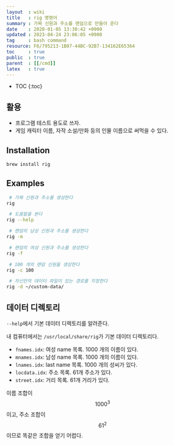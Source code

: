 ```yaml
---
layout  : wiki
title   : rig 명령어
summary : 가짜 신원과 주소를 랜덤으로 만들어 준다
date    : 2020-01-05 13:30:42 +0900
updated : 2023-04-24 23:06:05 +0900
tag     : bash command
resource: F6/795213-1B07-44BC-92B7-134162E65364
toc     : true
public  : true
parent  : [[/cmd]]
latex   : true
---
```

* TOC
{:toc}

## 활용

* 프로그램 테스트 용도로 쓰자.
* 게임 캐릭터 이름, 자작 소설/만화 등의 인물 이름으로 써먹을 수 있다.

## Installation
```sh
brew install rig
```

## Examples
```sh
 # 가짜 신원과 주소를 생성한다
rig

 # 도움말을 본다
rig --help

 # 랜덤의 남성 신원과 주소를 생성한다
rig -m

 # 랜덤의 여성 신원과 주소를 생성한다
rig -f

 # 100 개의 랜덤 신원을 생성한다
rig -c 100

 # 자신만의 데이터 파일이 있는 경로를 지정한다
rig -d ~/custom-data/
```

## 데이터 디렉토리

`--help`에서 기본 데이터 디렉토리를 알려준다.

내 컴퓨터에서는 `/usr/local/share/rig`가 기본 데이터 디렉토리다.

* `fnames.idx`: 여성 name 목록. 1000 개의 이름이 있다.
* `mnames.idx`: 남성 name 목록. 1000 개의 이름이 있다.
* `lnames.idx`: last name 목록. 1000 개의 성씨가 있다.
* `locdata.idx`: 주소 목록. 61개 주소가 있다.
* `street.idx`: 거리 목록. 61개 거리가 있다.

이름 조합이 $$1000^3$$ 이고, 주소 조합이 $$61^2$$이므로 똑같은 조합을 얻기 어렵다.

